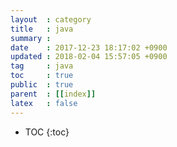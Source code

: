 ```yaml
---
layout  : category
title   : java
summary :
date    : 2017-12-23 18:17:02 +0900
updated : 2018-02-04 15:57:05 +0900
tag     : java
toc     : true
public  : true
parent  : [[index]]
latex   : false
---
```

* TOC
{:toc}

